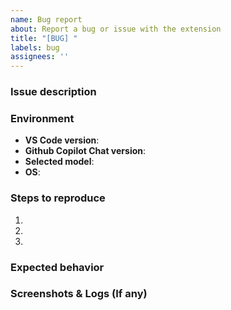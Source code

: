 ```yaml
---
name: Bug report
about: Report a bug or issue with the extension
title: "[BUG] "
labels: bug
assignees: ''
---
```


### Issue description
<!-- Provide a clear and concise description of the issue. -->

### Environment
- **VS Code version**:  <!-- vscode version, e.g. 1.100.0-insider -->
- **Github Copilot Chat version**: <!-- e.g. 0.27.2025042401 -->
- **Selected model**: <!-- e.g. gpt-4o -->
- **OS**: <!-- e.g. Windows 11, macOS -->

### Steps to reproduce
1. <!-- Step 1 -->
2. <!-- Step 2 -->
3. <!-- Continue as needed -->

### Expected behavior
<!-- Describe what you expected to happen. -->

### Screenshots & Logs (If any)
<!-- Please zip the '.github/javaupgrade/$session' folder in your project root and attach it to the issue. -->
